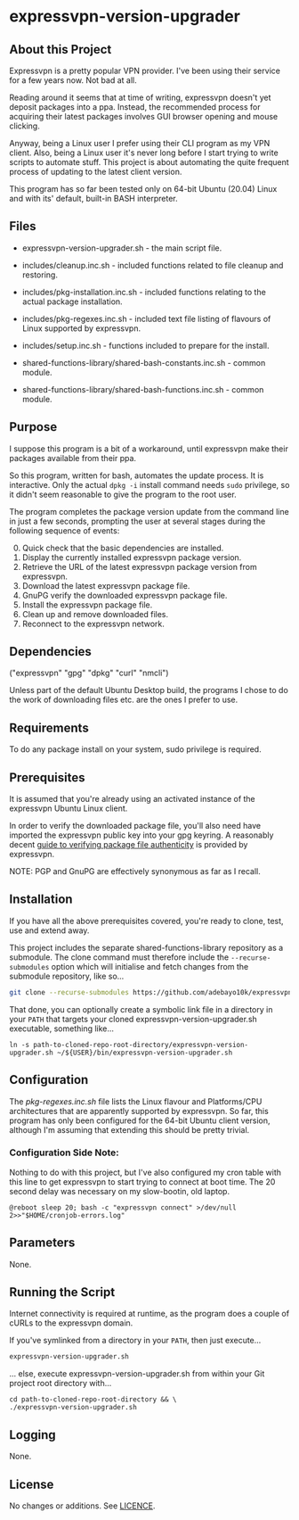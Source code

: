 # expressvpn-version-upgrader

## About this Project

Expressvpn is a pretty popular VPN provider. I've been using their service for a few years now. Not bad at all.

Reading around it seems that at time of writing, expressvpn doesn't yet deposit packages into a ppa. Instead, the recommended process for acquiring their latest packages involves GUI browser opening and mouse clicking.

Anyway, being a Linux user I prefer using their CLI program as my VPN client. Also, being a Linux user it's never long before I start trying to write scripts to automate stuff. This project is about automating the quite frequent process of updating to the latest client version.

This program has so far been tested only on 64-bit Ubuntu (20.04) Linux and with its' default, built-in BASH interpreter.

## Files
- expressvpn-version-upgrader.sh - the main script file.
- includes/cleanup.inc.sh - included functions related to file cleanup and restoring.
- includes/pkg-installation.inc.sh - included functions relating to the actual package installation.
- includes/pkg-regexes.inc.sh - included text file listing of flavours of Linux supported by expressvpn.
- includes/setup.inc.sh - functions included to prepare for the install.

- shared-functions-library/shared-bash-constants.inc.sh - common module.
- shared-functions-library/shared-bash-functions.inc.sh - common module.

## Purpose

I suppose this program is a bit of a workaround, until expressvpn make their packages available from their ppa.

So this program, written for bash, automates the update process. It is interactive. Only the actual `dpkg -i` install command needs `sudo` privilege, so it didn't seem reasonable to give the program to the root user. 

The program completes the package version update from the command line in just a few seconds, prompting the user at several stages during the following sequence of events:

0. Quick check that the basic dependencies are installed.
1. Display the currently installed expressvpn package version.
2. Retrieve the URL of the latest expressvpn package version from expressvpn.
3. Download the latest expressvpn package file.
4. GnuPG verify the downloaded expressvpn package file.
5. Install the expressvpn package file.
6. Clean up and remove downloaded files.
7. Reconnect to the expressvpn network.


## Dependencies

("expressvpn" "gpg" "dpkg" "curl" "nmcli")

Unless part of the default Ubuntu Desktop build, the programs I chose to do the work of downloading files etc. are the ones I prefer to use.

## Requirements

To do any package install on your system, sudo privilege is required.

## Prerequisites

It is assumed that you're already using an activated instance of the expressvpn Ubuntu Linux client.

In order to verify the downloaded package file, you'll also need have imported the expressvpn public key into your gpg keyring. A reasonably decent [guide to verifying package file authenticity](https://www.expressvpn.com/support/vpn-setup/pgp-for-linux/) is provided by expressvpn.

NOTE: PGP and GnuPG are effectively synonymous as far as I recall.

## Installation

If you have all the above prerequisites covered, you're ready to clone, test, use and extend away.

This project includes the separate shared-functions-library repository as a submodule. The clone command must therefore include the `--recurse-submodules` option which will initialise and fetch changes from the submodule repository, like so...

``` bash
git clone --recurse-submodules https://github.com/adebayo10k/expressvpn-version-upgrader.git

```

That done, you can optionally create a symbolic link file in a directory in your `PATH` that targets your cloned expressvpn-version-upgrader.sh executable, something like...

```
ln -s path-to-cloned-repo-root-directory/expressvpn-version-upgrader.sh ~/${USER}/bin/expressvpn-version-upgrader.sh
```


## Configuration

The _pkg-regexes.inc.sh_ file lists the Linux flavour and Platforms/CPU architectures that are apparently supported by expressvpn.
So far, this program has only been configured for the 64-bit Ubuntu client version, although I'm assuming that extending this should be pretty trivial.

### Configuration Side Note:

Nothing to do with this project, but I've also configured my cron table with this line to get expressvpn to start trying to connect at boot time. The 20 second delay was necessary on my slow-bootin, old laptop.

```
@reboot sleep 20; bash -c "expressvpn connect" >/dev/null 2>>"$HOME/cronjob-errors.log"
```

## Parameters

None.


## Running the Script

Internet connectivity is required at runtime, as the program does a couple of cURLs to the expressvpn domain.

If you've symlinked from a directory in your `PATH`, then just execute...
``` bash
expressvpn-version-upgrader.sh
```

... else, execute expressvpn-version-upgrader.sh from within your Git project root directory with...

```
cd path-to-cloned-repo-root-directory && \
./expressvpn-version-upgrader.sh
```

## Logging

None.

## License
No changes or additions. See [LICENCE](./LICENSE).


